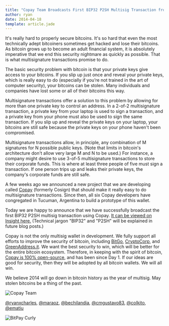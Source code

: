```yaml
---
title: "Copay Team Broadcasts First BIP32 P2SH Multisig Transaction from Tucuman, Argentina"
author: ryan
date: 2014-04-18
template: article.jade
---
```


It's really hard to properly secure bitcoins.
It's so hard that even the most technically adept bitcoiners sometimes get hacked and lose their bitcoins.
As bitcoin grows up to become an adult financial system, it is absolutely imperative that we end this security nightmare as quickly as possible.
That is what multisignature transactions promise to do.

The basic security problem with bitcoin is that your private keys give access to your bitcoins.
If you slip up just once and reveal your private keys, which is really easy to do (especially if you&#8217;re not trained in the art of computer security), your bitcoins can be stolen.
Many individuals and companies have lost some or all of their bitcoins this way.

Multisignature transactions offer a solution to this problem by allowing for more than one private key to control an address.
In a 2-of-2 multisignature transaction, a private key from your laptop is used to sign a transaction, and a private key from your phone must also be used to sign the same transaction.
If you slip up and reveal the private keys on your laptop, your bitcoins are still safe because the private keys on your phone haven't been compromised.

Multisignature transactions allow, in principle, any combination of M signatures for N possible public keys.
(Note that limits in bitcoin's architecture don't allow very large M and N to be used.)
For instance, a company might desire to use 3-of-5 multisignature transactions to store their corporate funds.
This is where at least three people of five must sign a transaction.
If one person trips up and leaks their private keys, the company's corporate funds are still safe.

A few weeks ago we announced a new project that we are developing called [Copay](/blog/articles/cosign-our-multisignature-wallet-in-development/) (formerly Cosign) that should make it really easy to do multisignature transactions.
Since then, all six Copay developers have congregated in Tucuman, Argentina to build a prototype of this wallet.

Today we are happy to announce that we have successfully broadcast the first BIP32 P2SH multisig transaction using Copay.
[It can be viewed on Insight here.](http://test.insight.is/tx/22ca516de52794efaec60a1dba3048152b49a3764d2e99124893ac0862cd7928)
(Technical jargon "BIP32" and "P2SH" will be explained in future blog posts.)

Copay is not the only multisig wallet in development.
We fully support all efforts to improve the security of bitcoin, including [BitGo](https://www.bitgo.com/), [CryptoCorp](https://cryptocorp.co/), and [GreenAddress.it](https://greenaddress.it/en/).
We want the best security to win, which will be better for the entire bitcoin ecosystem.
Therefore, in keeping with the spirit of bitcoin, [Copay is 100% open-source](https://github.com/bitpay/copay), and has been since Day 1.
If our ideas are good for security, then they will be adopted by all bitcoin wallets.
We will all win.

We believe 2014 will go down in bitcoin history as the year of multisig.
May stolen bitcoins be a thing of the past.

![Copay Team](/blog/images/copay-first-transaction.jpg)

[@ryanxcharles](https://twitter.com/ryanxcharles), [@maraoz](https://twitter.com/maraoz), [@bechilandia](https://twitter.com/bechilandia/), [@cmgustavo83](https://twitter.com/cmgustavo83), [@colkito](https://twitter.com/colkito), [@ematiu](https://twitter.com/ematiu)

![BitPay Curly](/blog/images/copay-bitpay-yurii.jpg)

